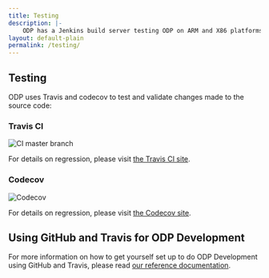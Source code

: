 ```yaml
---
title: Testing
description: |-
    ODP has a Jenkins build server testing ODP on ARM and X86 platforms, and reflecting the different ODP implementations supported by LNG. The build service performs various build, static analysis, cross compile and execution tests summarized below.
layout: default-plain
permalink: /testing/
---
```

## Testing

ODP uses Travis and codecov to test and validate changes made to the source code:

### Travis CI
![CI master branch](https://travis-ci.org/Linaro/odp.svg?branch=master)

For details on regression, please visit [the Travis CI site](https://travis-ci.org/Linaro/odp).

### Codecov
![Codecov](https://codecov.io/gh/Linaro/odp/branch/master/graph/badge.svg)

For details on regression, please visit [the Codecov site](https://codecov.io/gh/Linaro/odp).

## Using GitHub and Travis for ODP Development

For more information on how to get yourself set up to do ODP Development using GitHub and Travis, please read [our reference documentation](https://github.com/Linaro/odp/wiki/Using-GitHub-and-Travis-for-ODP-Development).
